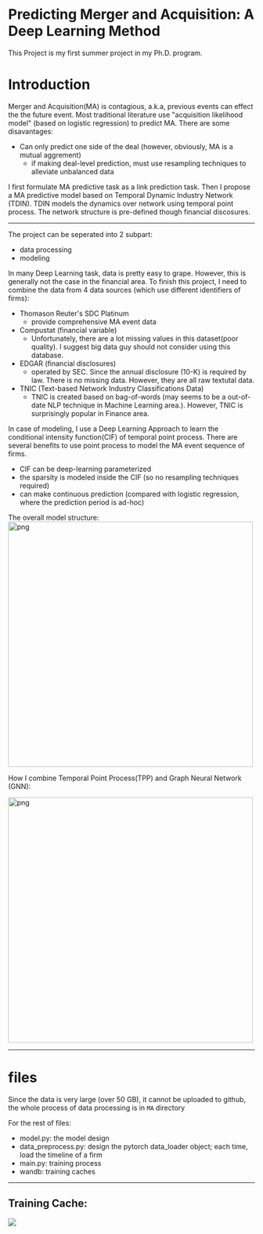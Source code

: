 # Predicting Merger and Acquisition: A Deep Learning Method


This Project is my first summer project in my Ph.D. program. 

# Introduction
Merger and Acquisition(MA) is contagious, a.k.a, previous events can effect the the future event. Most traditional literature use "acquisition likelihood model" (based on logistic regression) to predict MA. There are some disavantages:
- Can only predict one side of the deal (however, obviously, MA is a mutual aggrement)
    - if making deal-level prediction, must use resampling techniques to alleviate unbalanced data

I first formulate MA predictive task as a link prediction task. Then I propose a MA predictive model based on Temporal Dynamic Industry Network (TDIN). 
TDIN models the dynamics over network using temporal point process. The network structure is pre-defined though financial discosures.

---

The project can be seperated into 2 subpart:
- data processing
- modeling

In many Deep Learning task, data is pretty easy to grape. However, this is generally not the case in the financial area. To finish this project, I need to combine the data from 4 data sources (which use different identifiers of firms):
- Thomason Reuter's SDC Platinum
    - provide comprehensive MA event data
- Compustat (financial variable)
    - Unfortunately, there are a lot missing values in this dataset(poor quality). I suggest big data guy should not consider using this database.
- EDGAR (financial disclosures)
    - operated by SEC. Since the annual disclosure (10-K) is required by law. There is no missing data. However, they are all raw textutal data.
- TNIC (Text-based Network Industry Classifications Data)
    - TNIC is created based on bag-of-words (may seems to be a out-of-date NLP technique in Machine Learning area.). However, TNIC is surprisingly popular in Finance area.


In case of modeling, I use a Deep Learning Approach to learn the conditional intensity function(CIF) of temporal point process. There are several benefits to use point process to model the MA event sequence of firms.
- CIF can be deep-learning parameterized
- the sparsity is modeled inside the CIF (so no resampling techniques required)
- can make continuous prediction (compared with logistic regression, where the prediction period is ad-hoc)

The overall model structure:
<img src="https://github.com/dayuyang1999/MA_packed/blob/master/structure.png" alt="png" width="500" height="500"/>

How I combine Temporal Point Process(TPP) and Graph Neural Network (GNN):


<img src="https://github.com/dayuyang1999/MA_packed/blob/master/tpp-gnn.png" alt="png" width="500" height="500"/>




---
# files

Since the data is very large (over 50 GB), it cannot be uploaded to github, the whole process of data processing is in `MA` directory

For the rest of files:
- model.py: the model design
- data_preprocess.py: design the pytorch data_loader object; each time, load the timeline of a firm
- main.py: training process
- wandb: training caches



---



## Training Cache:

![](https://cdn.mathpix.com/snip/images/IT6TxGhQT9dbZjif3qv-tc_cpVT_ZNJZoHdqlGMN-Kc.original.fullsize.png)


